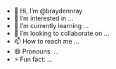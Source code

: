 - 👋 Hi, I’m @braydennray
- 👀 I’m interested in ...
- 🌱 I’m currently learning ...
- 💞️ I’m looking to collaborate on ...
- 📫 How to reach me ...
- 😄 Pronouns: ...
- ⚡ Fun fact: ...

<!---
braydennray/braydennray is a ✨ special ✨ repository because its `README.md` (this file) appears on your GitHub profile.
You can click the Preview link to take a look at your changes.
--->
